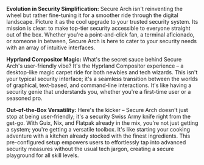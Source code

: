 **Evolution in Security Simplification:**
Secure Arch isn't reinventing the wheel but rather fine-tuning it for a smoother ride through the digital landscape. Picture it as the cool upgrade to your trusted security system. Its mission is clear: to make top-tier security accessible to everyone straight out of the box. Whether you're a point-and-click fan, a terminal aficionado, or someone in between, Secure Arch is here to cater to your security needs with an array of intuitive interfaces.

**Hyprland Compositor Magic:**
What's the secret sauce behind Secure Arch's user-friendly vibe? It's the Hyprland Compositor experience – a desktop-like magic carpet ride for both newbies and tech wizards. This isn't your typical security interface; it's a seamless transition between the worlds of graphical, text-based, and command-line interactions. It's like having a security genie that understands you, whether you're a first-time user or a seasoned pro.

**Out-of-the-Box Versatility:**
Here's the kicker – Secure Arch doesn't just stop at being user-friendly; it's a security Swiss Army knife right from the get-go. With Guix, Nix, and Flatpak already in the mix, you're not just getting a system; you're getting a versatile toolbox. It's like starting your cooking adventure with a kitchen already stocked with the finest ingredients. This pre-configured setup empowers users to effortlessly tap into advanced security measures without the usual tech jargon, creating a secure playground for all skill levels.
